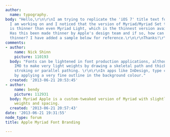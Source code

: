 ```yaml
---
author:
  name: typography.
body: "Hello,\r\n\r\nI am trying to replicate the 'iOS 7' title text for a project
  I am working on and I noticed that the version of Myriad/Myriad Set that is used
  is thinner than even Myriad Light, which is the thinnest version available commercially.
  Has this been made thinner by Apple's design team and if so, how can fonts be made
  thinner? I have added a sample below for reference.\r\n\r\nThanks!\r\n\r\n [img:sites/default/files/old-images/ios_title_5872.png]"
comments:
- author:
    name: Nick Shinn
    picture: 110193
  body: "Fonts can be lightened in font production applications, although it is easier
    IMO to make very light weights by drawing a skeletal path and thickening it by
    stroking or parallel pathing. \r\n\r\nIn apps like InDesign, type can be thinned
    by applying a very fine outline in the background colour."
  created: '2013-06-21 20:53:45'
- author:
    name: bendy
    picture: 112931
  body: Myriad Apple is a custom-tweaked version of Myriad with slightly different
    weights and spacing.
  created: '2013-06-21 20:57:43'
date: '2013-06-21 19:31:55'
node_type: forum
title: Apple Myriad Font Branding

---
```

